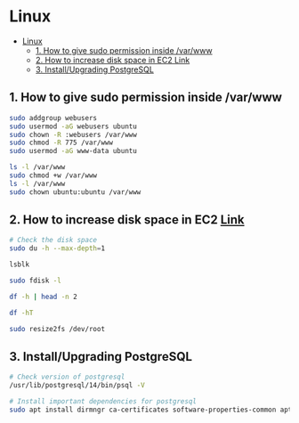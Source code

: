 # Linux

- [Linux](#linux)
  - [1. How to give sudo permission inside /var/www](#1-how-to-give-sudo-permission-inside-varwww)
  - [2. How to increase disk space in EC2 Link](#2-how-to-increase-disk-space-in-ec2-link)
  - [3. Install/Upgrading PostgreSQL](#3-installupgrading-postgresql)

## 1. How to give sudo permission inside /var/www

```sh
sudo addgroup webusers
sudo usermod -aG webusers ubuntu
sudo chown -R :webusers /var/www
sudo chmod -R 775 /var/www
sudo usermod -aG www-data ubuntu
```

```sh
ls -l /var/www
sudo chmod +w /var/www
ls -l /var/www
sudo chown ubuntu:ubuntu /var/www
```

## 2. How to increase disk space in EC2 [Link](https://docs.aws.amazon.com/AWSEC2/latest/UserGuide/recognize-expanded-volume-linux.html)

```sh
# Check the disk space
sudo du -h --max-depth=1

lsblk

sudo fdisk -l

df -h | head -n 2

df -hT

sudo resize2fs /dev/root
```

## 3. Install/Upgrading PostgreSQL

```sh
# Check version of postgresql
/usr/lib/postgresql/14/bin/psql -V

# Install important dependencies for postgresql
sudo apt install dirmngr ca-certificates software-properties-common apt-transport-https lsb-release curl -y

```